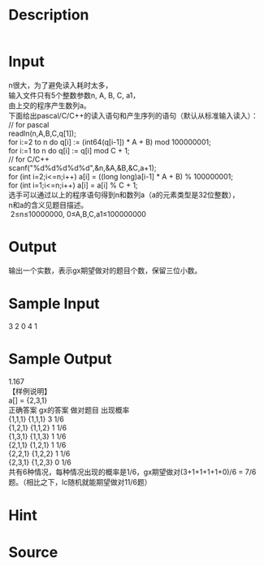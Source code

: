 
# Description

<div class="content"><p><img alt="" border="0" src="/source/bzoj/2134/img/aHR0cHM6Ly9seWRzeS5jb20vSnVkZ2VPbmxpbmUvaW1hZ2VzLzIxMzQuanBn.jpg"/></p></div>

# Input

<div class="content"><div>n很大，为了避免读入耗时太多，</div>
<div>输入文件只有5个整数参数n, A, B, C, a1，</div>
<div>由上交的程序产生数列a。</div>
<div>下面给出pascal/C/C++的读入语句和产生序列的语句（默认从标准输入读入）： </div>
<div>// for pascal </div>
<div>readln(n,A,B,C,q[1]); </div>
<div>for i:=2 to n do q[i] := (int64(q[i-1]) * A + B) mod 100000001; </div>
<div>for i:=1 to n do q[i] := q[i] mod C + 1; </div>
<div></div>
<div>// for C/C++ </div>
<div>scanf(&#34;%d%d%d%d%d&#34;,&amp;n,&amp;A,&amp;B,&amp;C,a+1); </div>
<div>for (int i=2;i&lt;=n;i++) a[i] = ((long long)a[i-1] * A + B) % 100000001; </div>
<div>for (int i=1;i&lt;=n;i++) a[i] = a[i] % C + 1; </div>
<div>选手可以通过以上的程序语句得到n和数列a（a的元素类型是32位整数），</div>
<div>n和a的含义见题目描述。</div>
<div> 2≤n≤10000000, 0≤A,B,C,a1≤100000000</div></div>

# Output

<div class="content"><p>输出一个实数，表示gx期望做对的题目个数，保留三位小数。</p></div>

# Sample Input

<div class="content"><span class="sampledata">3 2 0 4 1<br/>
</span></div>

# Sample Output

<div class="content"><span class="sampledata">1.167<br/>
【样例说明】<br/>
a[] = {2,3,1}<br/>
正确答案	gx的答案	做对题目	出现概率<br/>
{1,1,1}	{1,1,1}	3	1/6<br/>
{1,2,1}	{1,1,2}	1	1/6<br/>
{1,3,1}	{1,1,3}	1	1/6<br/>
{2,1,1}	{1,2,1}	1	1/6<br/>
{2,2,1}	{1,2,2}	1	1/6<br/>
{2,3,1}	{1,2,3}	0	1/6<br/>
共有6种情况，每种情况出现的概率是1/6，gx期望做对(3+1+1+1+1+0)/6 = 7/6题。（相比之下，lc随机就能期望做对11/6题）</span></div>

# Hint

<div class="content"><p></p></div>

# Source

<div class="content"><p><a href="problemset.php?search="></a></p></div>

